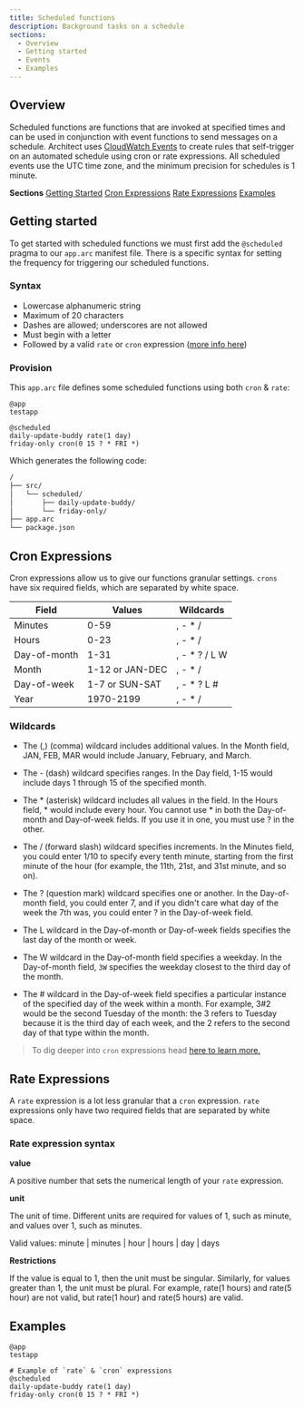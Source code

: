 ```yaml
---
title: Scheduled functions
description: Background tasks on a schedule
sections:
  - Overview
  - Getting started
  - Events
  - Examples
---
```


## Overview

Scheduled functions are functions that are invoked at specified times and can be used in conjunction with event functions to send messages on a schedule. Architect uses [CloudWatch Events](https://docs.aws.amazon.com/AmazonCloudWatch/latest/events/ScheduledEvents.html) to create rules that self-trigger on an automated schedule using cron or rate expressions. All scheduled events use the UTC time zone, and the minimum precision for schedules is 1 minute.

**Sections**
[Getting Started](#getting-started)
[Cron Expressions](#cron-expressions)
[Rate Expressions](#rate-expressions)
[Examples](#examples)

## Getting started

To get started with scheduled functions we must first add the `@scheduled` pragma to our `app.arc` manifest file. There is a specific syntax for setting the frequency for triggering our scheduled functions.

### Syntax
- Lowercase alphanumeric string
- Maximum of 20 characters
- Dashes are allowed; underscores are not allowed
- Must begin with a letter
- Followed by a valid `rate` or `cron` expression ([more info here](https://docs.aws.amazon.com/lambda/latest/dg/tutorial-scheduled-events-schedule-expressions.html))

### Provision

This `app.arc` file defines some scheduled functions using both `cron` & `rate`:

```arc
@app
testapp

@scheduled
daily-update-buddy rate(1 day)
friday-only cron(0 15 ? * FRI *)
```

Which generates the following code:

```bash
/
├── src/
│   └── scheduled/
│       ├── daily-update-buddy/
│       └── friday-only/
├── app.arc
└── package.json
```

## Cron Expressions

Cron expressions allow us to give our functions granular settings. `crons` have six required fields, which are separated by white space.

| Field        | Values          | Wildcards     |
| ------------ | --------------- | ------------- |
| Minutes      | 0-59            | , - * /       |
| Hours        | 0-23            | , - * /       |
| Day-of-month | 1-31            | , - * ? / L W |
| Month        | 1-12 or JAN-DEC | , - * /       |
| Day-of-week  | 1-7 or SUN-SAT  | , - * ? L #   |
| Year         | 1970-2199       | , - * /       |

### Wildcards

- The (,) (comma) wildcard includes additional values. In the Month field, JAN, FEB, MAR would include January, February, and March.

- The - (dash) wildcard specifies ranges. In the Day field, 1-15 would include days 1 through 15 of the specified month.

- The * (asterisk) wildcard includes all values in the field. In the Hours field, * would include every hour. You cannot use * in both the Day-of-month and Day-of-week fields. If you use it in one, you must use ? in the other.

- The / (forward slash) wildcard specifies increments. In the Minutes field, you could enter 1/10 to specify every tenth minute, starting from the first minute of the hour (for example, the 11th, 21st, and 31st minute, and so on).

- The ? (question mark) wildcard specifies one or another. In the Day-of-month field, you could enter 7, and if you didn't care what day of the week the 7th was, you could enter ? in the Day-of-week field.

- The L wildcard in the Day-of-month or Day-of-week fields specifies the last day of the month or week.

- The W wildcard in the Day-of-month field specifies a weekday. In the Day-of-month field, `3W` specifies the weekday closest to the third day of the month.

- The # wildcard in the Day-of-week field specifies a particular instance of the specified day of the week within a month. For example, 3#2 would be the second Tuesday of the month: the 3 refers to Tuesday because it is the third day of each week, and the 2 refers to the second day of that type within the month.

> To dig deeper into `cron` expressions head [here to learn more.](https://docs.aws.amazon.com/AmazonCloudWatch/latest/events/ScheduledEvents.html#CronExpressions)

## Rate Expressions

A `rate` expression is a lot less granular that a `cron` expression. `rate` expressions only have two required fields that are separated by white space.

### Rate expression syntax

**value**

A positive number that sets the numerical length of your `rate` expression.

**unit**

The unit of time. Different units are required for values of 1, such as minute, and values over 1, such as minutes.

Valid values: minute | minutes | hour | hours | day | days

**Restrictions**

If the value is equal to 1, then the unit must be singular. Similarly, for values greater than 1, the unit must be plural. For example, rate(1 hours) and rate(5 hour) are not valid, but rate(1 hour) and rate(5 hours) are valid.

## Examples

```arc
@app
testapp

# Example of `rate` & `cron` expressions
@scheduled
daily-update-buddy rate(1 day)
friday-only cron(0 15 ? * FRI *)
```
